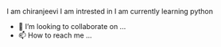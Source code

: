 I am chiranjeevi
I am intrested in 
I am currently learning python
- 💞️ I’m looking to collaborate on ...
- 📫 How to reach me ...

<!---
Chiranjeevi1311/Chiranjeevi1311 is a ✨ special ✨ repository because its `README.md` (this file) appears on your GitHub profile.
You can click the Preview link to take a look at your changes.
--->
